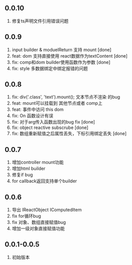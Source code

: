 <!--
 * @Author: chenzhongsheng
 * @Date: 2022-11-03 09:30:54
 * @Description: Coding something
 * @LastEditors: chenzhongsheng
 * @LastEditTime: 2022-11-09 22:23:17
-->

## 0.0.10 

1. 修复ts声明文件引用错误问题
   
## 0.0.9

1. input builder & moduelReturn 支持 mount [done]
2. feat: dom 支持直接使用 react数据作为textContent [done]
3. fix: comp和dom builder使用函数作为参数 [done]
4. fix: style 多数据绑定中绑定报错的问题

## 0.0.8

1. fix: div('.class', 'text').mount(); 文本节点不渲染 的bug 
2. feat: mount可以挂载到 其他节点或者 comp上
3. feat: 事件中访问 this dom 
4. fix: On 函数设计有误 
5. fix: 对于arg传入函数出现的bug fix [done]
6. fix: object reactive subscrube [done]
9. fix: 数组重新赋值之后属性丢失，下标引用绑定丢失 [done]

## 0.0.7

1. 增加controller mount功能
2. 增加html builder
3. 修复if bug
4. for callback返回支持单个builder

## 0.0.6

1. 导出 IReactObject IComputedItem
2. fix for循环bug
3. fix 对象、数组直接赋值bug
4. 增加一级对象直接赋值功能

## 0.0.1-0.0.5 

1. 初始版本